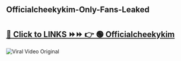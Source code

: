 
 ## Officialcheekykim-Only-Fans-Leaked

# <h2><a href="https://clipsfans.com/Officialcheekykim&ref=git">🔗 Click to LINKS ⏩⏩ 👉 🟢 Officialcheekykim </a></h2>

<a href="https://clipsfans.com/Officialcheekykim&ref=git" rel="nofollow" data-target="animated-image.originalLink"><img src="https://i.ibb.co.com/xMMVF88/686577567.gif" alt="Viral Video Original" style="max-width: 100%; display: inline-block;" data-target="animated-image.originalImage"></a>
